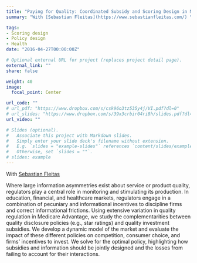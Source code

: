 ```yaml
---
title: "Paying for Quality: Coordinated Subsidy and Scoring Design in Medicare Advantage"
summary: "With [Sebastian Fleitas](https://www.sebastianfleitas.com/) \n" 

tags:
- Scoring design
- Policy design
- Health
date: "2016-04-27T00:00:00Z"

# Optional external URL for project (replaces project detail page).
external_link: ""
share: false

weight: 40
image:
  focal_point: Center

url_code: ""
# url_pdf: "https://www.dropbox.com/s/csk96o3tz535y4j/VI.pdf?dl=0"
# url_slides: "https://www.dropbox.com/s/39x3crbir04ri8h/slides.pdf?dl=0"
url_video: ""

# Slides (optional).
#   Associate this project with Markdown slides.
#   Simply enter your slide deck's filename without extension.
#   E.g. `slides = "example-slides"` references `content/slides/example-slides.md`.
#   Otherwise, set `slides = ""`.
# slides: example
---
```

With [Sebastian Fleitas](https://www.sebastianfleitas.com/)

Where large information asymmetries exist about service or product quality, regulators play a central role in monitoring and stimulating its production. In education, financial, and healthcare markets, regulators engage in a combination of pecuniary and informational incentives to discipline firms and correct informational frictions. Using extensive variation in quality regulation in Medicare Advantage, we study the complementarities between quality disclosure policies (e.g., star ratings) and quality investment subsidies. We develop a dynamic model of the market and evaluate the impact of these different policies on competition, consumer choice, and firms' incentives to invest. We solve for the optimal policy, highlighting how subsidies and information should be jointly designed and the losses from failing to account for their interactions.
